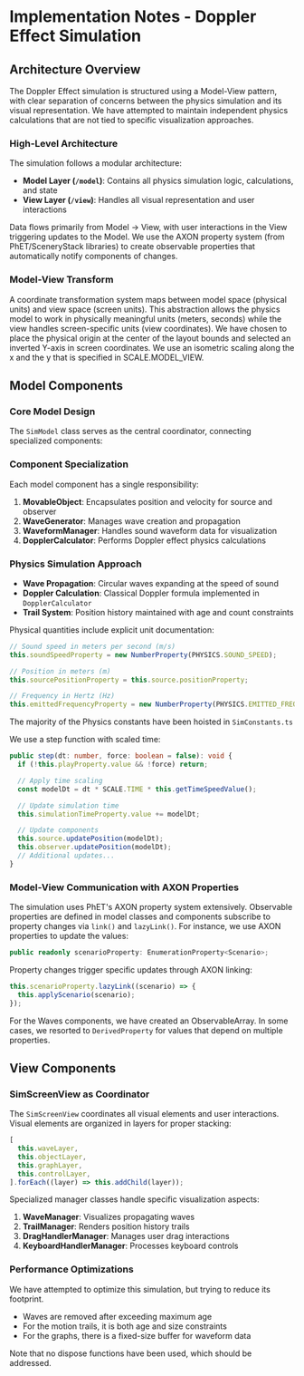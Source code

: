 # Implementation Notes - Doppler Effect Simulation

## Architecture Overview

The Doppler Effect simulation is structured using a Model-View pattern, with clear separation of concerns between the physics simulation and its visual representation. We have attempted to maintain independent physics calculations that are not tied to specific visualization approaches.

### High-Level Architecture

The simulation follows a modular architecture:

- **Model Layer (`/model`)**: Contains all physics simulation logic, calculations, and state
- **View Layer (`/view`)**: Handles all visual representation and user interactions

Data flows primarily from Model → View, with user interactions in the View triggering updates to the Model. We use the AXON property system (from PhET/SceneryStack libraries) to create observable properties that automatically notify components of changes.

### Model-View Transform
A coordinate transformation system maps between model space (physical units) and view space (screen units). This abstraction allows the physics model to work in physically meaningful units (meters, seconds) while the view handles screen-specific units (view coordinates). We have chosen to place the physical origin at the center of the layout bounds and selected an inverted Y-axis in screen coordinates. We use an isometric scaling along the x and the y that is specified in SCALE.MODEL_VIEW. 

## Model Components

### Core Model Design
The `SimModel` class serves as the central coordinator, connecting specialized components:

### Component Specialization
Each model component has a single responsibility:

1. **MovableObject**: Encapsulates position and velocity for source and observer
2. **WaveGenerator**: Manages wave creation and propagation 
3. **WaveformManager**: Handles sound waveform data for visualization
4. **DopplerCalculator**: Performs Doppler effect physics calculations


### Physics Simulation Approach
- **Wave Propagation**: Circular waves expanding at the speed of sound
- **Doppler Calculation**: Classical Doppler formula implemented in `DopplerCalculator`
- **Trail System**: Position history maintained with age and count constraints

Physical quantities include explicit unit documentation:

```typescript
// Sound speed in meters per second (m/s)
this.soundSpeedProperty = new NumberProperty(PHYSICS.SOUND_SPEED);

// Position in meters (m)
this.sourcePositionProperty = this.source.positionProperty;

// Frequency in Hertz (Hz)
this.emittedFrequencyProperty = new NumberProperty(PHYSICS.EMITTED_FREQ);
```

The majority of the Physics constants have been hoisted in `SimConstants.ts`

We use a step function with scaled time:

```typescript
public step(dt: number, force: boolean = false): void {
  if (!this.playProperty.value && !force) return;

  // Apply time scaling
  const modelDt = dt * SCALE.TIME * this.getTimeSpeedValue();

  // Update simulation time
  this.simulationTimeProperty.value += modelDt;

  // Update components
  this.source.updatePosition(modelDt);
  this.observer.updatePosition(modelDt);
  // Additional updates...
}
```

### Model-View Communication with AXON Properties

The simulation uses PhET's AXON property system extensively. Observable properties are defined in model classes and components subscribe to property changes via `link()` and 
`lazyLink()`. For instance, we use AXON properties to update the values:

```typescript
public readonly scenarioProperty: EnumerationProperty<Scenario>;
```
Property changes trigger specific updates through AXON linking:

```typescript
this.scenarioProperty.lazyLink((scenario) => {
  this.applyScenario(scenario);
});
```

For the Waves components, we have created an ObservableArray. In some cases, we resorted to `DerivedProperty` for values that depend on multiple properties.


## View Components

### SimScreenView as Coordinator
The `SimScreenView` coordinates all visual elements and user interactions. Visual elements are organized in layers for proper stacking:

```typescript
[
  this.waveLayer,
  this.objectLayer,
  this.graphLayer,
  this.controlLayer,
].forEach((layer) => this.addChild(layer));
```

Specialized manager classes handle specific visualization aspects:

1. **WaveManager**: Visualizes propagating waves
2. **TrailManager**: Renders position history trails
3. **DragHandlerManager**: Manages user drag interactions
4. **KeyboardHandlerManager**: Processes keyboard controls

### Performance Optimizations

We have attempted to optimize this simulation, but trying to reduce its footprint.

- Waves are removed after exceeding maximum age
- For the motion trails, it is both age and size constraints
- For the graphs, there is a fixed-size buffer for waveform data

Note that no dispose functions have been used, which should be addressed.